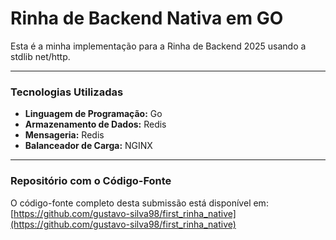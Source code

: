 # Rinha de Backend Nativa em GO

Esta é a minha implementação para a  Rinha de Backend 2025 usando a stdlib net/http.

---

### Tecnologias Utilizadas

* **Linguagem de Programação:** Go
* **Armazenamento de Dados:** Redis
* **Mensageria:** Redis
* **Balanceador de Carga:** NGINX

---

### Repositório com o Código-Fonte

O código-fonte completo desta submissão está disponível em:
[https://github.com/gustavo-silva98/first_rinha_native](https://github.com/gustavo-silva98/first_rinha_native)
